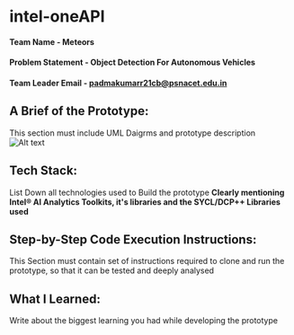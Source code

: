# intel-oneAPI

#### Team Name - Meteors
#### Problem Statement - Object Detection For Autonomous Vehicles
#### Team Leader Email - padmakumarr21cb@psnacet.edu.in

## A Brief of the Prototype:
  This section must include UML Daigrms and prototype description
  ![Alt text](<Record video feeds (7).png>)
  
## Tech Stack: 
   List Down all technologies used to Build the prototype **Clearly mentioning Intel® AI Analytics Toolkits, it's libraries and the SYCL/DCP++ Libraries used**
   
## Step-by-Step Code Execution Instructions:
  This Section must contain set of instructions required to clone and run the prototype, so that it can be tested and deeply analysed
  
## What I Learned:
   Write about the biggest learning you had while developing the prototype
